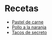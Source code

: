 # Recetas

* [Pastel de carne](Recetas/Pastel_de_carne.md)
* [Pollo a la naranja](Recetas/Pollo_a_la_naranja.md)
* [Tacos de secreto](Recetas/Tacos_de_secreto.md)
